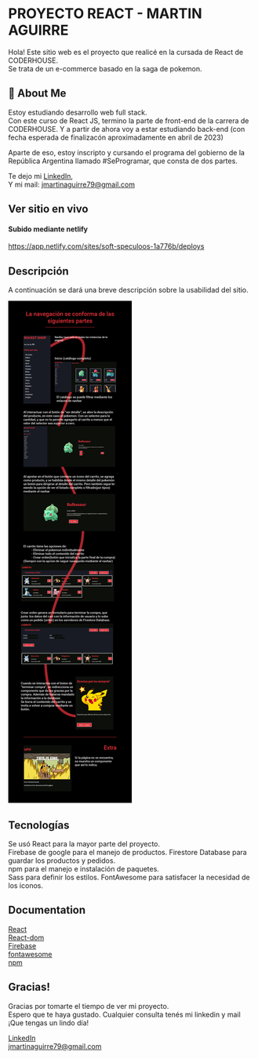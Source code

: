 
# PROYECTO REACT - MARTIN AGUIRRE

Hola!
Este sitio web es el proyecto que realicé en la cursada de React de CODERHOUSE.  
Se trata de un e-commerce basado en la saga de pokemon.



## 🚀 About Me
Estoy estudiando desarrollo web full stack.  
Con este curso de React JS, termino la parte de front-end de la carrera de CODERHOUSE. Y a partir de ahora voy a estar estudiando back-end (con fecha esperada de finalizacón aproximadamente en abril de 2023)  

Aparte de eso, estoy inscripto y cursando el programa del gobierno de la República Argentina llamado #SeProgramar, que consta de dos partes.  

Te dejo mi  [LinkedIn](https://www.linkedin.com/in/martin-aguirre-a9a047198/),  
Y mi mail: jmartinaguirre79@gmail.com


## Ver sitio en vivo

#### Subido mediante netlify
https://app.netlify.com/sites/soft-speculoos-1a776b/deploys


## Descripción
A continuación se dará una breve descripción sobre la usabilidad del sitio.

<img src="./src/components/assets/readme/sitio.png">



## Tecnologías
Se usó React para la mayor parte del proyecto.  
Firebase de google para el manejo de productos.
Firestore Database para guardar los productos y pedidos.  
npm para el manejo e instalación de paquetes.  
Sass para definir los estilos. FontAwesome para satisfacer la necesidad de los iconos.  

## Documentation
[React](https://reactjs.org/)  
[React-dom](https://reactjs.org/docs/react-dom.html)  
[Firebase](https://firebase.google.com/docs?authuser=0&hl=es)  
[fontawesome](https://fontawesome.com/docs/apis/javascript/get-started)  
[npm](https://docs.npmjs.com/)


## Gracias!

Gracias por tomarte el tiempo de ver mi proyecto.  
Espero que te haya gustado. Cualquier consulta tenés mi linkedin y mail
¡Que tengas un lindo día!  


[LinkedIn](https://www.linkedin.com/in/martin-aguirre-a9a047198/)  
jmartinaguirre79@gmail.com
